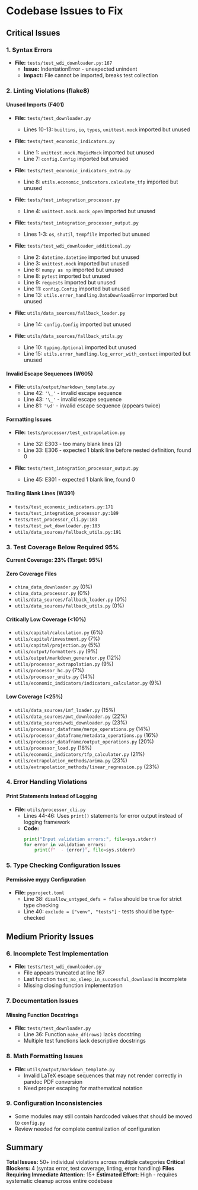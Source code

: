 # Codebase Issues to Fix

## Critical Issues

### 1. Syntax Errors
- **File:** `tests/test_wdi_downloader.py:167`
  - **Issue:** IndentationError - unexpected unindent
  - **Impact:** File cannot be imported, breaks test collection

### 2. Linting Violations (flake8)

#### Unused Imports (F401)
- **File:** `tests/test_downloader.py`
  - Lines 10-13: `builtins`, `io`, `types`, `unittest.mock` imported but unused

- **File:** `tests/test_economic_indicators.py`
  - Line 1: `unittest.mock.MagicMock` imported but unused
  - Line 7: `config.Config` imported but unused

- **File:** `tests/test_economic_indicators_extra.py`
  - Line 8: `utils.economic_indicators.calculate_tfp` imported but unused

- **File:** `tests/test_integration_processor.py`
  - Line 4: `unittest.mock.mock_open` imported but unused

- **File:** `tests/test_integration_processor_output.py`
  - Lines 1-3: `os`, `shutil`, `tempfile` imported but unused

- **File:** `tests/test_wdi_downloader_additional.py`
  - Line 2: `datetime.datetime` imported but unused
  - Line 3: `unittest.mock` imported but unused
  - Line 6: `numpy as np` imported but unused
  - Line 8: `pytest` imported but unused
  - Line 9: `requests` imported but unused
  - Line 11: `config.Config` imported but unused
  - Line 13: `utils.error_handling.DataDownloadError` imported but unused

- **File:** `utils/data_sources/fallback_loader.py`
  - Line 14: `config.Config` imported but unused

- **File:** `utils/data_sources/fallback_utils.py`
  - Line 10: `typing.Optional` imported but unused
  - Line 15: `utils.error_handling.log_error_with_context` imported but unused

#### Invalid Escape Sequences (W605)
- **File:** `utils/output/markdown_template.py`
  - Line 42: `'\_'` - invalid escape sequence
  - Line 43: `'\_'` - invalid escape sequence
  - Line 81: `'\d'` - invalid escape sequence (appears twice)

#### Formatting Issues
- **File:** `tests/processor/test_extrapolation.py`
  - Line 32: E303 - too many blank lines (2)
  - Line 33: E306 - expected 1 blank line before nested definition, found 0

- **File:** `tests/test_integration_processor_output.py`
  - Line 45: E301 - expected 1 blank line, found 0

#### Trailing Blank Lines (W391)
- `tests/test_economic_indicators.py:171`
- `tests/test_integration_processor.py:189`
- `tests/test_processor_cli.py:183`
- `tests/test_pwt_downloader.py:183`
- `utils/data_sources/fallback_utils.py:191`

### 3. Test Coverage Below Required 95%

**Current Coverage: 23% (Target: 95%)**

#### Zero Coverage Files
- `china_data_downloader.py` (0%)
- `china_data_processor.py` (0%)
- `utils/data_sources/fallback_loader.py` (0%)
- `utils/data_sources/fallback_utils.py` (0%)

#### Critically Low Coverage (<10%)
- `utils/capital/calculation.py` (6%)
- `utils/capital/investment.py` (7%)
- `utils/capital/projection.py` (5%)
- `utils/output/formatters.py` (9%)
- `utils/output/markdown_generator.py` (12%)
- `utils/processor_extrapolation.py` (9%)
- `utils/processor_hc.py` (7%)
- `utils/processor_units.py` (14%)
- `utils/economic_indicators/indicators_calculator.py` (9%)

#### Low Coverage (<25%)
- `utils/data_sources/imf_loader.py` (15%)
- `utils/data_sources/pwt_downloader.py` (22%)
- `utils/data_sources/wdi_downloader.py` (23%)
- `utils/processor_dataframe/merge_operations.py` (14%)
- `utils/processor_dataframe/metadata_operations.py` (16%)
- `utils/processor_dataframe/output_operations.py` (20%)
- `utils/processor_load.py` (18%)
- `utils/economic_indicators/tfp_calculator.py` (21%)
- `utils/extrapolation_methods/arima.py` (23%)
- `utils/extrapolation_methods/linear_regression.py` (23%)

### 4. Error Handling Violations

#### Print Statements Instead of Logging
- **File:** `utils/processor_cli.py`
  - Lines 44-46: Uses `print()` statements for error output instead of logging framework
  - **Code:**
    ```python
    print("Input validation errors:", file=sys.stderr)
    for error in validation_errors:
        print(f"  - {error}", file=sys.stderr)
    ```

### 5. Type Checking Configuration Issues

#### Permissive mypy Configuration
- **File:** `pyproject.toml`
  - Line 38: `disallow_untyped_defs = false` should be `true` for strict type checking
  - Line 40: `exclude = ["venv", "tests"]` - tests should be type-checked

## Medium Priority Issues

### 6. Incomplete Test Implementation
- **File:** `tests/test_wdi_downloader.py`
  - File appears truncated at line 167
  - Last function `test_no_sleep_in_successful_download` is incomplete
  - Missing closing function implementation

### 7. Documentation Issues

#### Missing Function Docstrings
- **File:** `tests/test_downloader.py`
  - Line 36: Function `make_df(rows)` lacks docstring
  - Multiple test functions lack descriptive docstrings

### 8. Math Formatting Issues
- **File:** `utils/output/markdown_template.py`
  - Invalid LaTeX escape sequences that may not render correctly in pandoc PDF conversion
  - Need proper escaping for mathematical notation

### 9. Configuration Inconsistencies
- Some modules may still contain hardcoded values that should be moved to `config.py`
- Review needed for complete centralization of configuration

## Summary

**Total Issues:** 50+ individual violations across multiple categories
**Critical Blockers:** 4 (syntax error, test coverage, linting, error handling)
**Files Requiring Immediate Attention:** 15+
**Estimated Effort:** High - requires systematic cleanup across entire codebase 